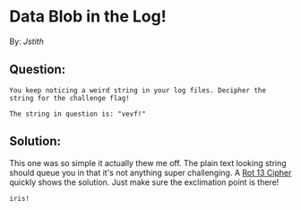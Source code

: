 __Data Blob in the Log!__
=========================

By: _Jstith_

## Question:

```
You keep noticing a weird string in your log files. Decipher the string for the challenge flag!

The string in question is: "vevf!"
```

## Solution:

This one was so simple it actually thew me off. The plain text looking string should queue you in that it's not anything super challenging. A [Rot 13 Cipher](https://rot13.com) quickly shows the solution. Just make sure the exclimation point is there!

```
iris!
```